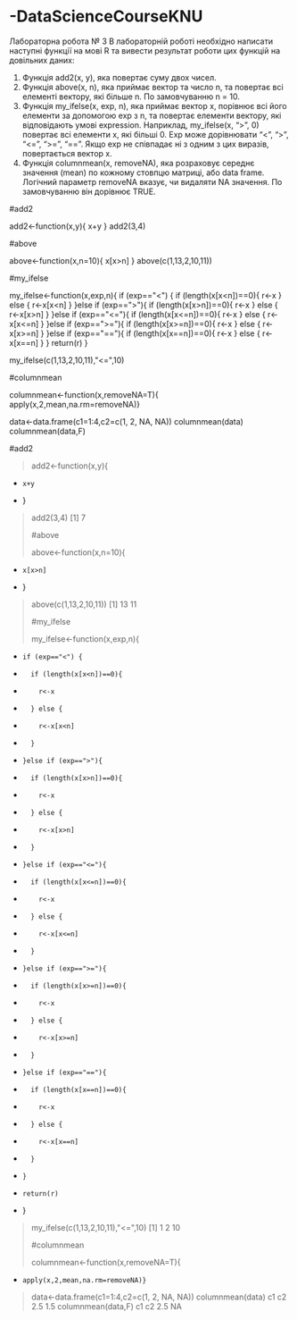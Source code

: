 # -DataScienceCourseKNU

Лабораторна робота № 3
В лабораторній роботі необхідно написати наступні функції на мові R та вивести
результат роботи цих функцій на довільних даних:
1. Функція add2(x, y), яка повертає суму двох чисел.
2. Функція above(x, n), яка приймає вектор та число n, та повертає всі
елементі вектору, які більше n. По замовчуванню n = 10.
3. Функція my_ifelse(x, exp, n), яка приймає вектор x, порівнює всі його
елементи за допомогою exp з n, та повертає елементи вектору, які
відповідають умові expression. Наприклад, my_ifelse(x, “>”, 0) повертає всі
елементи x, які більші 0. Exp може дорівнювати “<”, “>”, “<=”, “>=”, “==”.
Якщо exp не співпадає ні з одним з цих виразів, повертається вектор x.
4. Функція columnmean(x, removeNA), яка розраховує середнє значення
(mean) по кожному стовпцю матриці, або data frame. Логічний параметр
removeNA вказує, чи видаляти NA значення. По замовчуванню він
дорівнює TRUE.

#add2

  add2<-function(x,y){
    x+y
  }
  add2(3,4)

#above
  
  above<-function(x,n=10){
    x[x>n]
  }
  above(c(1,13,2,10,11))

#my_ifelse
  
  my_ifelse<-function(x,exp,n){
    if (exp=="<") {
      if (length(x[x<n])==0){
        r<-x
      } else {
        r<-x[x<n]
      }
    }else if (exp==">"){
      if (length(x[x>n])==0){
        r<-x
      } else {
        r<-x[x>n]
      }
    }else if (exp=="<="){
      if (length(x[x<=n])==0){
        r<-x
      } else {
        r<-x[x<=n]
      }
    }else if (exp==">="){
      if (length(x[x>=n])==0){
        r<-x
      } else {
        r<-x[x>=n]
      }
    }else if (exp=="=="){
      if (length(x[x==n])==0){
        r<-x
      } else {
        r<-x[x==n]
      }
    }
    return(r)
  }
  
  my_ifelse(c(1,13,2,10,11),"<=",10)


#columnmean

  columnmean<-function(x,removeNA=T){
    apply(x,2,mean,na.rm=removeNA)}
  
  data<-data.frame(c1=1:4,c2=c(1, 2, NA, NA))
  columnmean(data)
  columnmean(data,F)
  
  #add2
> 
>   add2<-function(x,y){
+     x+y
+   }
>   add2(3,4)
[1] 7
> 
> #above
>   
>   above<-function(x,n=10){
+     x[x>n]
+   }
>   above(c(1,13,2,10,11))
[1] 13 11
> 
> #my_ifelse
>   
>   my_ifelse<-function(x,exp,n){
+     if (exp=="<") {
+       if (length(x[x<n])==0){
+         r<-x
+       } else {
+         r<-x[x<n]
+       }
+     }else if (exp==">"){
+       if (length(x[x>n])==0){
+         r<-x
+       } else {
+         r<-x[x>n]
+       }
+     }else if (exp=="<="){
+       if (length(x[x<=n])==0){
+         r<-x
+       } else {
+         r<-x[x<=n]
+       }
+     }else if (exp==">="){
+       if (length(x[x>=n])==0){
+         r<-x
+       } else {
+         r<-x[x>=n]
+       }
+     }else if (exp=="=="){
+       if (length(x[x==n])==0){
+         r<-x
+       } else {
+         r<-x[x==n]
+       }
+     }
+     return(r)
+   }
>   
>   my_ifelse(c(1,13,2,10,11),"<=",10)
[1]  1  2 10
> 
> 
> #columnmean
> 
>   columnmean<-function(x,removeNA=T){
+     apply(x,2,mean,na.rm=removeNA)}
>   
>   data<-data.frame(c1=1:4,c2=c(1, 2, NA, NA))
>   columnmean(data)
 c1  c2 
2.5 1.5 
>   columnmean(data,F)
 c1  c2 
2.5  NA 
